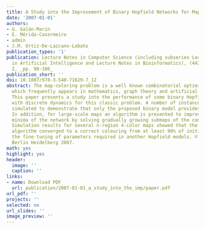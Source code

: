```yaml
---
title: A Study into the Improvement of Binary Hopfield Networks for Map Coloring
date: '2007-01-01'
authors:
- G. Galán-Marín
- E. Mérida-Casermeiro
- admin
- J.M. Ortiz-De-Lazcano-Lobato
publication_types: '1'
publication: Lecture Notes in Computer Science (including subseries Lecture Notes
  in Artificial Intelligence and Lecture Notes in Bioinformatics), (4432 LNCS), PART
  2, _pp. 98-106_
publication_short: ''
doi: 10.1007/978-3-540-71629-7_12
abstract: The map-coloring problem is a well known combinatorial optimization problem
  which frequently appears in mathematics, graph theory and artificial intelligence.
  This paper presents a study into the performance of some binary Hopfield networks
  with discrete dynamics for this classic problem. A number of instances have been
  simulated to demonstrate that only the proposed binary model provides optimal solutions.
  In addition, for large-scale maps an algorithm is presented to improve the local
  minima of the network by solving gradually growing submaps of the considered map.
  Simulation results for several n-region 4-color maps showed that the proposed neural
  algorithm converged to a correct colouring from at least 90% of initial states without
  the fine-tuning of parameters required in another Hopfield models. © Springer-Verlag
  Berlin Heidelberg 2007.
math: yes
highlight: yes
header:
  image: ''
  caption: ''
links:
- name: Download PDF
  url: publication/2007-01-01_a_study_into_the_imp/paper.pdf
url_pdf: ''
projects: ''
selected: no
url_slides: ''
image_preview: ''
---
```

